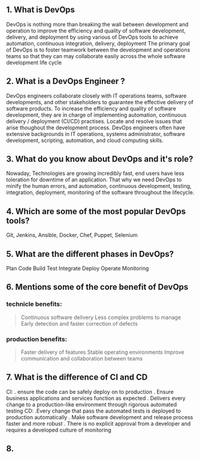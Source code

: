 ## 1. What is DevOps
DevOps is nothing more than breaking the wall between development and operation to improve the efficiency and quality of software development, delivery, and deployment by using various of DevOps tools to achieve automation, continuous integration, delivery, deployment
The primary goal of DevOps is to foster teamwork between the development and operations teams so that they can may collaborate easily across the whole software development life cycle
## 2. What is a DevOps Engineer ?
DevOps engineers collaborate closely with IT operations teams, software developments, and other stakeholders to guarantee the effective delivery of software products.
To increase the efficiency and quality of software development, they are in charge of implementing automation, continuous delivery / deployment (CI/CD) practises.
Locate and resolve issues that arise thoughout the development process.
DevOps engineers often have extensive backgrounds in IT operations, systems administrator, software development, scripting, automation, and cloud computing skills. 
## 3. What do you know about DevOps and it's role?
Nowaday, Technologies are growing incredibly fast, end users have less toleration for downtime of an application. That why we need DevOps to minify the human errors, and automation, continuous development, testing, integration, deployment, monitoring of the software throughout the lifecycle.
## 4. Which are some of the most popular DevOps tools?
Git, Jenkins, Ansible, Docker, Chef, Puppet, Selenium
## 5. What are the different phases in DevOps?
Plan
Code
Build 
Test
Integrate
Deploy
Operate
Monitoring
## 6. Mentions some of the core benefit of DevOps
### technicle benefits:
> Continuous software delivery
> Less complex problems to manage
> Early detection and faster correction of defects
### production benefits:
> Faster delivery of features
> Stable operating environments
> Improve communication and collaboration between teams
## 7. What is the difference of CI and CD
CI:
. ensure the code can be safely deploy on to production
. Ensure business applications and services function as expected
. Delivers every change to a production-like environment through rigorous automated testing
CD:
.Every change that pass the automated tests is deployed to production automatically
. Make software development and release process faster and more robust
. There is no explicit approval from a developer and requires a developed culture of monitoring
## 8. 